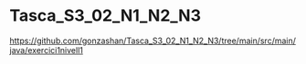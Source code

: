 # Tasca_S3_02_N1_N2_N3


https://github.com/gonzashan/Tasca_S3_02_N1_N2_N3/tree/main/src/main/java/exercici1nivell1
